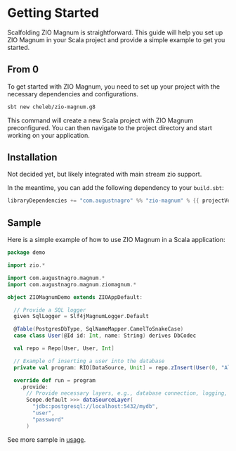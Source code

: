 # Getting Started

Scalfolding ZIO Magnum is straightforward. This guide will help you set up ZIO Magnum in your Scala project and provide a simple example to get you started.

## From 0

To get started with ZIO Magnum, you need to set up your project with the necessary dependencies and configurations.

```bash
sbt new cheleb/zio-magnum.g8
```

This command will create a new Scala project with ZIO Magnum preconfigured. You can then navigate to the project directory and start working on your application.

## Installation


Not decided yet, but likely integrated with main stream zio support.

In the meantime, you can add the following dependency to your `build.sbt`:

```scala sc:nocompile
libraryDependencies += "com.augustnagro" %% "zio-magnum" % {{ projectVersion }}"
```

## Sample

Here is a simple example of how to use ZIO Magnum in a Scala application:

```scala sc:nocompile
package demo

import zio.*

import com.augustnagro.magnum.*
import com.augustnagro.magnum.ziomagnum.*

object ZIOMagnumDemo extends ZIOAppDefault:

  // Provide a SQL logger
  given SqlLogger = Slf4jMagnumLogger.Default

  @Table(PostgresDbType, SqlNameMapper.CamelToSnakeCase)
  case class User(@Id id: Int, name: String) derives DbCodec

  val repo = Repo[User, User, Int]

  // Example of inserting a user into the database
  private val program: RIO[DataSource, Unit] = repo.zInsert(User(0, "Alice"))

  override def run = program
    .provide:
      // Provide necessary layers, e.g., database connection, logging, etc.
      Scope.default >>> dataSourceLayer(
        "jdbc:postgresql://localhost:5432/mydb",
        "user",
        "password"
      )

```

See more sample in [usage](./usage.md).



